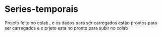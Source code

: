 # Series-temporais


Projeto feito no colab , e os dados para ser carregados estão prontos para ser carregados e o prjeto esta no pronto para subir no colab
